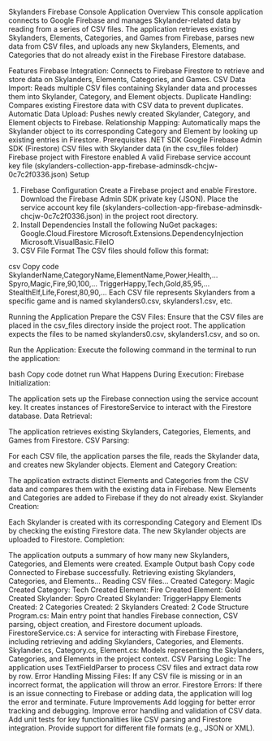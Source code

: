 Skylanders Firebase Console Application
Overview
This console application connects to Google Firebase and manages Skylander-related data by reading from a series of CSV files. The application retrieves existing Skylanders, Elements, Categories, and Games from Firebase, parses new data from CSV files, and uploads any new Skylanders, Elements, and Categories that do not already exist in the Firebase Firestore database.

Features
Firebase Integration: Connects to Firebase Firestore to retrieve and store data on Skylanders, Elements, Categories, and Games.
CSV Data Import: Reads multiple CSV files containing Skylander data and processes them into Skylander, Category, and Element objects.
Duplicate Handling: Compares existing Firestore data with CSV data to prevent duplicates.
Automatic Data Upload: Pushes newly created Skylander, Category, and Element objects to Firebase.
Relationship Mapping: Automatically maps the Skylander object to its corresponding Category and Element by looking up existing entries in Firestore.
Prerequisites
.NET SDK
Google Firebase Admin SDK (Firestore)
CSV files with Skylander data (in the csv_files folder)
Firebase project with Firestore enabled
A valid Firebase service account key file (skylanders-collection-app-firebase-adminsdk-chcjw-0c7c2f0336.json)
Setup
1. Firebase Configuration
Create a Firebase project and enable Firestore.
Download the Firebase Admin SDK private key (JSON).
Place the service account key file (skylanders-collection-app-firebase-adminsdk-chcjw-0c7c2f0336.json) in the project root directory.
2. Install Dependencies
Install the following NuGet packages:
Google.Cloud.Firestore
Microsoft.Extensions.DependencyInjection
Microsoft.VisualBasic.FileIO
3. CSV File Format
The CSV files should follow this format:

csv
Copy code
SkylanderName,CategoryName,ElementName,Power,Health,...
Spyro,Magic,Fire,90,100,...
TriggerHappy,Tech,Gold,85,95,...
StealthElf,Life,Forest,80,90,...
Each CSV file represents Skylanders from a specific game and is named skylanders0.csv, skylanders1.csv, etc.

Running the Application
Prepare the CSV Files: Ensure that the CSV files are placed in the csv_files directory inside the project root. The application expects the files to be named skylanders0.csv, skylanders1.csv, and so on.

Run the Application: Execute the following command in the terminal to run the application:

bash
Copy code
dotnet run
What Happens During Execution:
Firebase Initialization:

The application sets up the Firebase connection using the service account key.
It creates instances of FirestoreService to interact with the Firestore database.
Data Retrieval:

The application retrieves existing Skylanders, Categories, Elements, and Games from Firestore.
CSV Parsing:

For each CSV file, the application parses the file, reads the Skylander data, and creates new Skylander objects.
Element and Category Creation:

The application extracts distinct Elements and Categories from the CSV data and compares them with the existing data in Firebase.
New Elements and Categories are added to Firebase if they do not already exist.
Skylander Creation:

Each Skylander is created with its corresponding Category and Element IDs by checking the existing Firestore data.
The new Skylander objects are uploaded to Firestore.
Completion:

The application outputs a summary of how many new Skylanders, Categories, and Elements were created.
Example Output
bash
Copy code
Connected to Firebase successfully.
Retrieving existing Skylanders, Categories, and Elements...
Reading CSV files...
Created Category: Magic
Created Category: Tech
Created Element: Fire
Created Element: Gold
Created Skylander: Spyro
Created Skylander: TriggerHappy
Elements Created: 2
Categories Created: 2
Skylanders Created: 2
Code Structure
Program.cs: Main entry point that handles Firebase connection, CSV parsing, object creation, and Firestore document uploads.
FirestoreService.cs: A service for interacting with Firebase Firestore, including retrieving and adding Skylanders, Categories, and Elements.
Skylander.cs, Category.cs, Element.cs: Models representing the Skylanders, Categories, and Elements in the project context.
CSV Parsing Logic: The application uses TextFieldParser to process CSV files and extract data row by row.
Error Handling
Missing Files: If any CSV file is missing or in an incorrect format, the application will throw an error.
Firestore Errors: If there is an issue connecting to Firebase or adding data, the application will log the error and terminate.
Future Improvements
Add logging for better error tracking and debugging.
Improve error handling and validation of CSV data.
Add unit tests for key functionalities like CSV parsing and Firestore integration.
Provide support for different file formats (e.g., JSON or XML).
